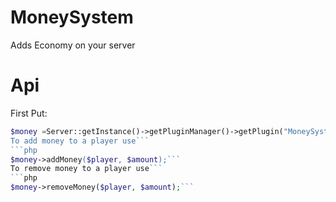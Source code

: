 # MoneySystem
Adds Economy on your server
# Api
First Put:
```php
$money =Server::getInstance()->getPluginManager()->getPlugin("MoneySystem");```
To add money to a player use```
```php
$money->addMoney($player, $amount);```
To remove money to a player use```
```php
$money->removeMoney($player, $amount);```
